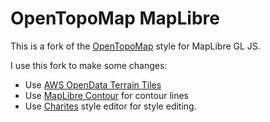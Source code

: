 # OpenTopoMap MapLibre

This is a fork of the [OpenTopoMap](https://github.com/der-stefan/OpenTopoMap/) style for MapLibre GL JS.

I use this fork to make some changes:

- Use [AWS OpenData Terrain Tiles](https://registry.opendata.aws/terrain-tiles/)
- Use [MapLibre Contour](https://github.com/onthegomap/maplibre-contour) for contour lines
- Use [Charites](https://github.com/unvt/charites) style editor for style editing.
